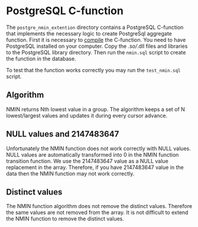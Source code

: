 # PostgreSQL C-function

The `postgre_nmin_extention` directory contains a PostgreSQL C-function that implements the necessary logic to create PostgreSql aggregate function.
First it is necessary to [compile](https://www.postgresql.org/docs/current/xfunc-c.html) the C-function. 
You need to have PostgreSQL installed on your computer. 
Copy the *.so/*.dll files and libraries to the PostgreSQL library directory. 
Then run the `nmin.sql` script to create the function in the database.

To test that the function works correctly you may run the `test_nmin.sql` script.

## Algorithm

NMIN returns Nth lowest value in a group.
The algorithm keeps a set of N lowest/largest values and updates it during every cursor advance. 

## NULL values and 2147483647

Unfortunately the NMIN function does not work correctly with NULL values. 
NULL values are automatically transformed into 0 in the NMIN function transition function.
We use the 2147483647 value as a NULL value replacement in the array.
Therefore, if you have 2147483647 value in the data then the NMIN function may not work correctly.

## Distinct values

The NMIN function algorithm does not remove the distinct values. 
Therefore the same values are not removed from the array.
It is not difficult to extend the NMIN function to remove the distinct values.
